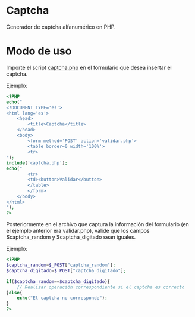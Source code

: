 # Captcha
Generador de captcha alfanumérico en PHP.

# Modo de uso
Importe el script [captcha.php](https://github.com/alecosa/captcha/blob/main/captcha.php) en el formulario que desea insertar el captcha.


Ejemplo:

```php
<?PHP
echo("
<!DOCUMENT TYPE='es'>
<html lang='es'>
    <head>
        <title>Captcha</title>
    </head>
    <body>
        <form method='POST' action='validar.php'>
        <table border=0 width='100%'>
        <tr>
");
include('captcha.php');
echo("
        <tr>
        <td><button>Validar</button>
        </table>
        </form>
    </body>
</html>
");
?>
```

Posteriormente en el archivo que captura la información del formulario (en el ejemplo anterior era validar.php), valide que los campos $captcha_random y $captcha_digitado sean iguales.

Ejemplo:

```php
<?PHP
$captcha_random=$_POST["captcha_random"];
$captcha_digitado=$_POST["captcha_digitado"];

if($captcha_random==$captcha_digitado){
    // Realizar operación correspondiente si el captcha es correcto
}else{
    echo("El captcha no corresponde");
}
?>
```
